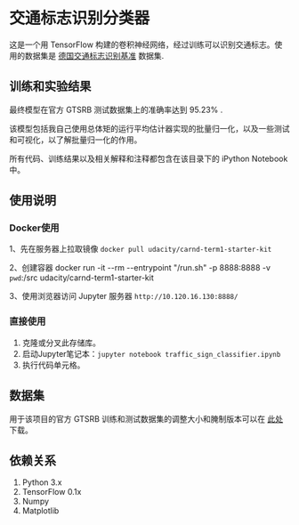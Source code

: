 # 交通标志识别分类器

这是一个用 TensorFlow 构建的卷积神经网络，经过训练可以识别交通标志。使用的数据集是 [德国交通标志识别基准](http://benchmark.ini.rub.de/?section=gtsrb) 数据集.

## 训练和实验结果

最终模型在官方 GTSRB 测试数据集上的准确率达到 95.23% .

该模型包括我自己使用总体矩的运行平均估计器实现的批量归一化，以及一些测试和可视化，以了解批量归一化的作用。

所有代码、训练结果以及相关解释和注释都包含在该目录下的 iPython Notebook 中。

## 使用说明

### Docker使用
1、先在服务器上拉取镜像
`docker pull udacity/carnd-term1-starter-kit`

2、创建容器
docker run -it --rm --entrypoint "/run.sh" -p 8888:8888 -v `pwd`:/src udacity/carnd-term1-starter-kit

3、使用浏览器访问 Jupyter 服务器
`http://10.120.16.130:8888/`

### 直接使用
1. 克隆或分叉此存储库。
2. 启动Jupyter笔记本：`jupyter notebook traffic_sign_classifier.ipynb`
3. 执行代码单元格。

## 数据集

用于该项目的官方 GTSRB 训练和测试数据集的调整大小和腌制版本可以在 [此处](https://blog.csdn.net/li_xiaolaji/article/details/108369873) 下载。

## 依赖关系

1. Python 3.x
2. TensorFlow 0.1x
3. Numpy
4. Matplotlib

